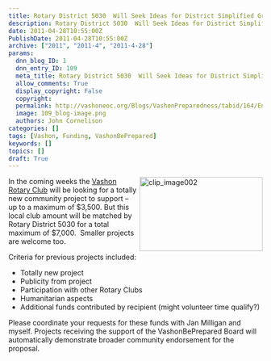 ```yaml
---
title: Rotary District 5030  Will Seek Ideas for District Simplified Grant (DSG)
description: Rotary District 5030  Will Seek Ideas for District Simplified Grant (DSG)
date: 2011-04-28T10:55:00Z
PublishDate: 2011-04-28T10:55:00Z
archive: ["2011", "2011-4", "2011-4-28"]
params:
  dnn_blog_ID: 1
  dnn_entry_ID: 109
  meta_title: Rotary District 5030  Will Seek Ideas for District Simplified Grant (DSG)
  allow_comments: True
  display_copyright: False
  copyright:
  permalink: http://vashoneoc.org/Blogs/VashonPreparedness/tabid/164/EntryId/109/Rotary-District-5030-Will-Seek-Ideas-for-District-Simplified-Grant-DSG.aspx
  image: 109_blog-image.png
  authors: John Cornelison
categories: []
tags: [Vashon, Funding, VashonBePrepared]
keywords: []
topics: []
draft: True
---
```


<p><a href="./images/109/Windows-Live-Writer-01a09693425f_30B6-clip_image002_2.jpg"><img title="clip_image002" border="0" alt="clip_image002" align="right" width="244" height="147" style="background-image: none; border-bottom: 0px; border-left: 0px; margin: 0px 0px 5px 5px; padding-left: 0px; padding-right: 0px; display: inline; float: right; border-top: 0px; border-right: 0px; padding-top: 0px" src="./images/109/Windows-Live-Writer-01a09693425f_30B6-clip_image002_thumb.jpg" /></a></p>
<p>In the coming weeks the <a target="_blank" href="http://vashonrotary.org/">Vashon Rotary Club</a> will be looking for a totally new community project to support – up to a maximum of $3,500. But this local club amount will be matched by Rotary District 5030 for a total maximum of $7,000.&#160; Smaller projects are welcome too.</p>
<p>Criteria for previous projects included:</p>
<ul>
    <li>Totally new project</li>
    <li>Publicity from project</li>
    <li>Participation with other Rotary Clubs</li>
    <li>Humanitarian aspects</li>
    <li>Additional funds contributed by recipient (might volunteer time qualify?)</li>
</ul>
<p>Please coordinate your requests for these funds with Jan Milligan and myself. Projects receiving the support of the VashonBePrepared Board will automatically demonstrate broader community endorsement for the proposal.</p>
